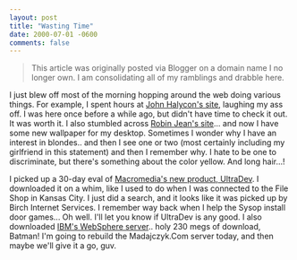 ```yaml
---
layout: post
title: "Wasting Time"
date: 2000-07-01 -0600
comments: false
---
```


> This article was originally posted via Blogger on a domain name I no longer own.  I am consolidating all of my ramblings and drabble here.

I just blew off most of the morning hopping around the web doing various things. For example, I spent hours at [John Halycon's site][1], laughing my ass off. I was here once before a while ago, but didn't have time to check it out. It was worth it. I also stumbled across [Robin Jean's site][2]... and now I have some new wallpaper for my desktop. Sometimes I wonder why I have an interest in blondes.. and then I see one or two (most certainly including my girlfriend in this statement) and then I remember why. I hate to be one to discriminate, but there's something about the color yellow.  And long hair...!

I picked up a 30-day eval of [Macromedia's new product, UltraDev][3]. I downloaded it on a whim, like I used to do when I was connected to the File Shop in Kansas City. I just did a search, and it looks like it was picked up by Birch Internet Services. I remember way back when I help the Sysop install door games... Oh well. I'll let you know if UltraDev is any good. I also downloaded [IBM's WebSphere server][4].. holy 230 megs of download, Batman! I'm going to rebuild the Madajczyk.Com server today, and then maybe we'll give it a go, guv.

[1]: http://www.cockybastard.com/
[2]: http://www.robinjean.com/
[3]: http://www.macromedia.com/
[4]: http://www.ibm.com/